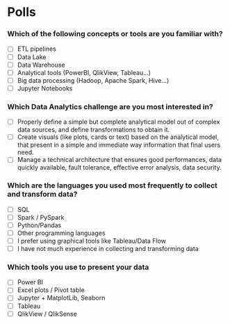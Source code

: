 # Polls 

### Which of the following concepts or tools are you familiar with?
- [ ] ETL pipelines
- [ ] Data Lake
- [ ] Data Warehouse
- [ ] Analytical tools (PowerBI, QlikView, Tableau...)
- [ ] Big data processing (Hadoop, Apache Spark, Hive...)
- [ ] Jupyter Notebooks

### Which Data Analytics challenge are you most interested in?
- [ ] Properly define a simple but complete analytical model out of complex data sources, and define transformations to obtain it.
- [ ] Create visuals (like plots, cards or text)  based on the analytical model, that present in a simple and immediate way information that final users need.
- [ ] Manage a technical architecture that ensures good performances, data quickly available, fault tolerance, effective error analysis, data security.

### Which are the languages you used most frequently to collect and transform data?
- [ ] SQL
- [ ] Spark / PySpark
- [ ] Python/Pandas
- [ ] Other programming languages
- [ ] I prefer using graphical tools like Tableau/Data Flow
- [ ] I have not much experience in collecting and transforming data

### Which tools you use to present your data
- [ ] Power BI
- [ ] Excel plots / Pivot table
- [ ] Jupyter + MatplotLib, Seaborn
- [ ] Tableau
- [ ] QlikView / QlikSense
